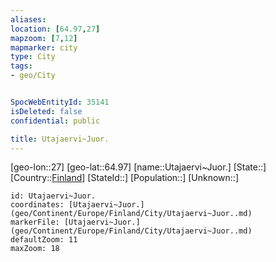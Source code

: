 ```yaml
---
aliases: 
location: [64.97,27]
mapzoom: [7,12] 
mapmarker: city 
type: City
tags:
- geo/City


SpocWebEntityId: 35141
isDeleted: false
confidential: public

title: Utajaervi~Juor.
---
```

[geo-lon::27]
[geo-lat::64.97]
[name::Utajaervi~Juor.]
[State::]
[Country::[Finland](geo/Continent/Europe/Finland.md)]
[StateId::]
[Population::]
[Unknown::]


```leaflet
id: Utajaervi~Juor.
coordinates: [Utajaervi~Juor.](geo/Continent/Europe/Finland/City/Utajaervi~Juor..md)
markerFile: [Utajaervi~Juor.](geo/Continent/Europe/Finland/City/Utajaervi~Juor..md)
defaultZoom: 11 
maxZoom: 18
```


